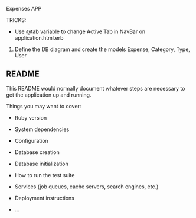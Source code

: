 Expenses APP

TRICKS:
- Use @tab variable to change Active Tab in NavBar on application.html.erb


1. Define the DB diagram and create the models 
  Expense, Category, Type, User


## README

This README would normally document whatever steps are necessary to get the
application up and running.

Things you may want to cover:

* Ruby version

* System dependencies

* Configuration

* Database creation

* Database initialization

* How to run the test suite

* Services (job queues, cache servers, search engines, etc.)

* Deployment instructions

* ...
